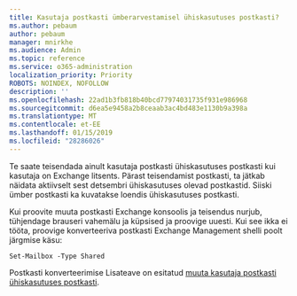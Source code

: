 ```yaml
---
title: Kasutaja postkasti ümberarvestamisel ühiskasutuses postkasti?
ms.author: pebaum
author: pebaum
manager: mnirkhe
ms.audience: Admin
ms.topic: reference
ms.service: o365-administration
localization_priority: Priority
ROBOTS: NOINDEX, NOFOLLOW
description: ''
ms.openlocfilehash: 22ad1b3fb818b40bcd77974031735f931e986968
ms.sourcegitcommit: d6ea5e9458a2b8ceaab3ac4bd483e1130b9a398a
ms.translationtype: MT
ms.contentlocale: et-EE
ms.lasthandoff: 01/15/2019
ms.locfileid: "28286026"
---
```

Te saate teisendada ainult kasutaja postkasti ühiskasutuses postkasti kui kasutaja on Exchange litsents. Pärast teisendamist postkasti, ta jätkab näidata aktiivselt sest detsembri ühiskasutuses olevad postkastid. Siiski ümber postkasti ka kuvatakse loendis ühiskasutuses postkasti. 
  
Kui proovite muuta postkasti Exchange konsoolis ja teisendus nurjub, tühjendage brauseri vahemälu ja küpsised ja proovige uuesti. Kui see ikka ei tööta, proovige konverteeriva postkasti Exchange Management shelli poolt järgmise käsu:
  
```
Set-Mailbox -Type Shared
```

Postkasti konverteerimise Lisateave on esitatud [muuta kasutaja postkasti ühiskasutuses postkasti](https://support.office.com/client/2e122487-e1f5-4f26-ba41-5689249d93ba).
  
